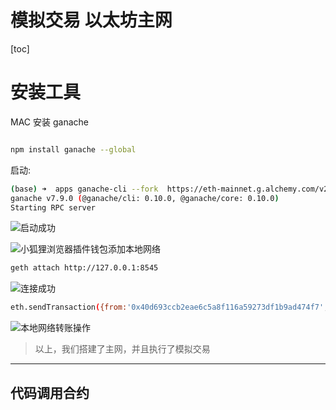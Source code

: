 # 模拟交易 以太坊主网

[toc]



# 安装工具 

MAC 安装 ganache

```bash

npm install ganache --global

```

启动:

```bash
(base) ➜  apps ganache-cli --fork  https://eth-mainnet.g.alchemy.com/v2/Pk_IKdH-I_qEQ4uwQThNxkB-CD_6RHaY  --port 8545
ganache v7.9.0 (@ganache/cli: 0.10.0, @ganache/core: 0.10.0)
Starting RPC server
```

![启动成功](https://img-blog.csdnimg.cn/09d15988b31f4bbfbacfa70296d2f95b.png)



![小狐狸浏览器插件钱包添加本地网络](https://img-blog.csdnimg.cn/69d467b41edc428488ea9b3c686e81c4.png)

```bash
geth attach http://127.0.0.1:8545
```

![连接成功](https://img-blog.csdnimg.cn/04c9f90e5c8e414480a4264b298ea3a0.png)


```bash
eth.sendTransaction({from:'0x40d693ccb2eae6c5a8f116a59273df1b9ad474f7',to:'0x4B20993Bc481177ec7E8f571ceCaE8A9e22C02db',value:'1000000000000000000'})
```

![本地网络转账操作](https://img-blog.csdnimg.cn/a61da9dd29b14d649d1a770418046ef2.png)


> 以上，我们搭建了主网，并且执行了模拟交易

---

## 代码调用合约

